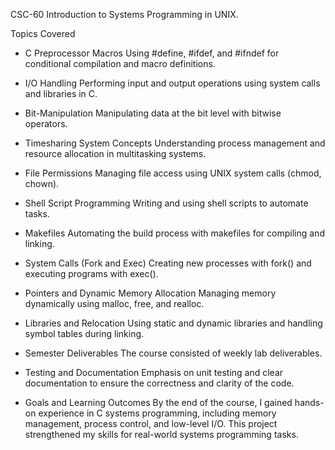 CSC-60
Introduction to Systems Programming in UNIX.

Topics Covered
- C Preprocessor Macros
Using #define, #ifdef, and #ifndef for conditional compilation and macro definitions.

- I/O Handling
Performing input and output operations using system calls and libraries in C.

- Bit-Manipulation
Manipulating data at the bit level with bitwise operators.

- Timesharing System Concepts
Understanding process management and resource allocation in multitasking systems.

- File Permissions
Managing file access using UNIX system calls (chmod, chown).

- Shell Script Programming
Writing and using shell scripts to automate tasks.

- Makefiles
Automating the build process with makefiles for compiling and linking.

- System Calls (Fork and Exec)
Creating new processes with fork() and executing programs with exec().

- Pointers and Dynamic Memory Allocation
Managing memory dynamically using malloc, free, and realloc.

- Libraries and Relocation
Using static and dynamic libraries and handling symbol tables during linking.

- Semester Deliverables
The course consisted of weekly lab deliverables.

- Testing and Documentation
Emphasis on unit testing and clear documentation to ensure the correctness and clarity of the code.

- Goals and Learning Outcomes
By the end of the course, I gained hands-on experience in C systems programming, including memory management, process control, and low-level I/O. This project strengthened my skills for real-world systems programming tasks.
